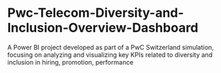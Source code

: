 # Pwc-Telecom-Diversity-and-Inclusion-Overview-Dashboard
A Power BI project developed as part of a PwC Switzerland simulation, focusing on analyzing and visualizing key KPIs related to diversity and inclusion in hiring, promotion, performance
